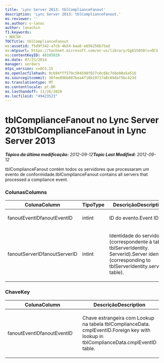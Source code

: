 ```yaml
---
title: 'Lync Server 2013: tblComplianceFanout'
description: 'Lync Server 2013: tblComplianceFanout.'
ms.reviewer: ''
ms.author: v-lanac
author: lanachin
f1.keywords:
- NOCSH
TOCTitle: tblComplianceFanout
ms:assetid: f5d9f342-a7cb-4b54-baa6-e656256b75ad
ms:mtpsurl: https://technet.microsoft.com/en-us/library/Gg615050(v=OCS.15)
ms:contentKeyID: 48185828
ms.date: 07/23/2014
manager: serdars
mtps_version: v=OCS.15
ms.openlocfilehash: 0cb94fff579c504598f027c8c68c7dde00a5a516
ms.sourcegitcommit: 36fee89bb887bea4f18b19f17a8c69daf5bc423d
ms.translationtype: MT
ms.contentlocale: pt-BR
ms.lasthandoff: 11/26/2020
ms.locfileid: "49423523"
---
```

# <a name="tblcompliancefanout-in-lync-server-2013"></a><span data-ttu-id="5c12f-103">tblComplianceFanout no Lync Server 2013</span><span class="sxs-lookup"><span data-stu-id="5c12f-103">tblComplianceFanout in Lync Server 2013</span></span>

<div data-xmlns="http://www.w3.org/1999/xhtml">

<div class="topic" data-xmlns="http://www.w3.org/1999/xhtml" data-msxsl="urn:schemas-microsoft-com:xslt" data-cs="https://msdn.microsoft.com/">

<div data-asp="https://msdn2.microsoft.com/asp">



</div>

<div id="mainSection">

<div id="mainBody"><span data-ttu-id="5c12f-104">

<span> </span></span><span class="sxs-lookup"><span data-stu-id="5c12f-104">

<span> </span></span></span>

<span data-ttu-id="5c12f-105">_**Tópico da última modificação:** 2012-09-12_</span><span class="sxs-lookup"><span data-stu-id="5c12f-105">_**Topic Last Modified:** 2012-09-12_</span></span>

<span data-ttu-id="5c12f-106">tblComplianceFanout contém todos os servidores que processaram um evento de conformidade.</span><span class="sxs-lookup"><span data-stu-id="5c12f-106">tblComplianceFanout contains all servers that processed a compliance event.</span></span>

### <a name="columns"></a><span data-ttu-id="5c12f-107">Colunas</span><span class="sxs-lookup"><span data-stu-id="5c12f-107">Columns</span></span>

<table>
<colgroup>
<col style="width: 33%" />
<col style="width: 33%" />
<col style="width: 33%" />
</colgroup>
<thead>
<tr class="header">
<th><span data-ttu-id="5c12f-108">Coluna</span><span class="sxs-lookup"><span data-stu-id="5c12f-108">Column</span></span></th>
<th><span data-ttu-id="5c12f-109">Tipo</span><span class="sxs-lookup"><span data-stu-id="5c12f-109">Type</span></span></th>
<th><span data-ttu-id="5c12f-110">Descrição</span><span class="sxs-lookup"><span data-stu-id="5c12f-110">Description</span></span></th>
</tr>
</thead>
<tbody>
<tr class="odd">
<td><p><span data-ttu-id="5c12f-111">fanoutEventID</span><span class="sxs-lookup"><span data-stu-id="5c12f-111">fanoutEventID</span></span></p></td>
<td><p><span data-ttu-id="5c12f-112">int</span><span class="sxs-lookup"><span data-stu-id="5c12f-112">int</span></span></p></td>
<td><p><span data-ttu-id="5c12f-113">ID do evento.</span><span class="sxs-lookup"><span data-stu-id="5c12f-113">Event ID.</span></span></p></td>
</tr>
<tr class="even">
<td><p><span data-ttu-id="5c12f-114">fanoutServerID</span><span class="sxs-lookup"><span data-stu-id="5c12f-114">fanoutServerID</span></span></p></td>
<td><p><span data-ttu-id="5c12f-115">int</span><span class="sxs-lookup"><span data-stu-id="5c12f-115">int</span></span></p></td>
<td><p><span data-ttu-id="5c12f-116">Identidade do servidor (correspondente à tabela tblServerIdentity. ServerId).</span><span class="sxs-lookup"><span data-stu-id="5c12f-116">Server identity (corresponding to tblServerIdentity.serverID table).</span></span></p></td>
</tr>
</tbody>
</table>


### <a name="key"></a><span data-ttu-id="5c12f-117">Chave</span><span class="sxs-lookup"><span data-stu-id="5c12f-117">Key</span></span>

<table>
<colgroup>
<col style="width: 50%" />
<col style="width: 50%" />
</colgroup>
<thead>
<tr class="header">
<th><span data-ttu-id="5c12f-118">Coluna</span><span class="sxs-lookup"><span data-stu-id="5c12f-118">Column</span></span></th>
<th><span data-ttu-id="5c12f-119">Descrição</span><span class="sxs-lookup"><span data-stu-id="5c12f-119">Description</span></span></th>
</tr>
</thead>
<tbody>
<tr class="odd">
<td><p><span data-ttu-id="5c12f-120">fanoutEventID</span><span class="sxs-lookup"><span data-stu-id="5c12f-120">fanoutEventID</span></span></p></td>
<td><p><span data-ttu-id="5c12f-121">Chave estrangeira com Lookup na tabela tblComplianceData. cmplEventID.</span><span class="sxs-lookup"><span data-stu-id="5c12f-121">Foreign key with lookup in tblComplianceData.cmplEventID table.</span></span></p></td>
</tr>
</tbody>
</table><span data-ttu-id="5c12f-122">


</div>

<span> </span>

</div>

</div>

</span><span class="sxs-lookup"><span data-stu-id="5c12f-122">


</div>

<span> </span>

</div>

</div>

</span></span></div>

